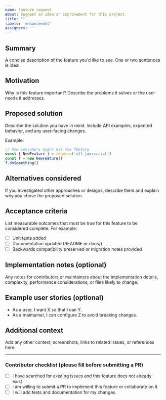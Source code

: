 ```yaml
---
name: Feature request
about: Suggest an idea or improvement for this project
title: ""
labels: 'enhancement'
assignees: ''
---
```


## Summary
A concise description of the feature you'd like to see. One or two sentences is ideal.

## Motivation
Why is this feature important? Describe the problems it solves or the user needs it addresses.

## Proposed solution
Describe the solution you have in mind. Include API examples, expected behavior, and any user-facing changes.

Example:
```js
// how consumers might use the feature
const { NewFeature } = require('stl-javascript')
const f = new NewFeature()
f.doSomething()
```

## Alternatives considered
If you investigated other approaches or designs, describe them and explain why you chose the proposed solution.

## Acceptance criteria
List measurable outcomes that must be true for this feature to be considered complete. For example:
- [ ] Unit tests added
- [ ] Documentation updated (README or docs/)
- [ ] Backwards compatibility preserved or migration notes provided

## Implementation notes (optional)
Any notes for contributors or maintainers about the implementation details, complexity, performance considerations, or files likely to change.

## Example user stories (optional)
- As a user, I want X so that I can Y.
- As a maintainer, I can configure Z to avoid breaking changes.

## Additional context
Add any other context, screenshots, links to related issues, or references here.

---

### Contributor checklist (please fill before submitting a PR)
- [ ] I have searched for existing issues and this feature does not already exist.
- [ ] I am willing to submit a PR to implement this feature or collaborate on it.
- [ ] I will add tests and documentation for my changes.
